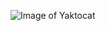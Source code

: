 ![Image of Yaktocat](https://www.tensorflow.org/site-assets/images/marketing/cert/certificate_hero.png)
